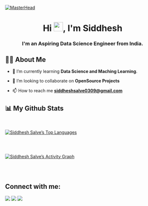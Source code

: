 [![MasterHead](https://j.gifs.com/vO0xEx.gif)](https://rishavchanda.io)


<h1 align="center">Hi <img src="https://raw.githubusercontent.com/MartinHeinz/MartinHeinz/master/wave.gif" width="30px">, I'm Siddhesh</h1>
<h3 align="center">I'm an Aspiring Data Science Engineer from India.</h3>


## 🙋‍♂️ About Me


- 🌱 I’m currently learning **Data Science and Maching Learning**.

- 👯 I’m looking to collaborate on **OpenSource Projects**

- 📫 How to reach me **siddheshsalve0309@gmail.com**

<p align="center">
</p>

## 📊 My Github Stats

  <br/>
  
  <a href="[https://github.com/Siddhesh393/github-readme-stats](https://github-readme-stats.vercel.app/api?username=Siddhesh393&show_icons=true&theme=dracula))(https://github-readme-stats.vercel.app/api/top-langs/?username=anuraghazra)"><img alt="Siddhesh Salve’s Top Languages" src="https://github-readme-stats.vercel.app/api?username=Siddhesh393&show_icons=true&theme=dracula)"/></a>
  <br/>

<br/>
<br/>

<a href="https://github.com/Siddhesh393/github-readme-activity-graph"><img alt="Siddhesh Salve’s Activity Graph" src="https://activity-graph.herokuapp.com/graph?username=Siddhesh393&bg_color=0D1117&color=5BCDEC&line=5BCDEC&point=FFFFFF&hide_border=true" /></a>

<br/>
<br/>

## Connect with me:
<p align="left">

<a href = "https://www.linkedin.com/in/siddhesh-salve-20b549248/"><img src="https://img.icons8.com/fluent/48/000000/linkedin.png"/></a>
<a href = "https://twitter.com/SiddheshSalve8"><img src="https://img.icons8.com/fluent/48/000000/twitter.png"/></a>
<a href = "https://www.instagram.com/ssiadldvheesh/"><img src="https://img.icons8.com/fluent/48/000000/instagram-new.png"/></a>


</p>
